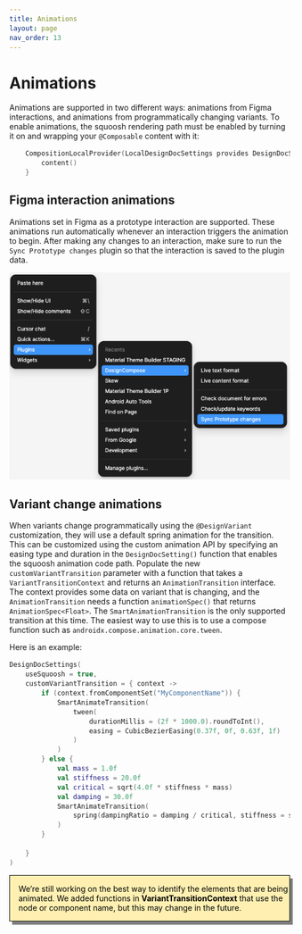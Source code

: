 ```yaml
---
title: Animations
layout: page
nav_order: 13
---
```


# Animations

Animations are supported in two different ways: animations from Figma interactions, and animations from programmatically changing variants. To enable animations, the squoosh rendering path must be enabled by turning it on and wrapping your `@Composable` content with it:
```kotlin
    CompositionLocalProvider(LocalDesignDocSettings provides DesignDocSettings(useSquoosh = true)) {
        content()
    }
```

## Figma interaction animations
Animations set in Figma as a prototype interaction are supported. These animations run automatically whenever an interaction triggers the animation to begin. After making any changes to an interaction, make sure to run the `Sync Prototype changes` plugin so that the interaction is saved to the plugin data.

<img src="./animations/SyncPrototype.png">

## Variant change animations
When variants change programmatically using the `@DesignVariant` customization, they will use a default spring animation for the transition. This can be customized using the custom animation API by specifying an easing type and duration in the `DesignDocSetting()` function that enables the squoosh animation code path. Populate the new `customVariantTransition` parameter with a function that takes a `VariantTransitionContext` and returns an `AnimationTransition` interface. The context provides some data on variant that is changing, and the `AnimationTransition` needs a function `animationSpec()` that returns `AnimationSpec<Float>`. The `SmartAnimationTransition` is the only supported transition at this time. The easiest way to use this is to use a compose function such as `androidx.compose.animation.core.tween`.

Here is an example:

```kotlin
DesignDocSettings(
    useSquoosh = true,
    customVariantTransition = { context ->
        if (context.fromComponentSet("MyComponentName")) {
            SmartAnimateTransition(
                tween(
                    durationMillis = (2f * 1000.0).roundToInt(),
                    easing = CubicBezierEasing(0.37f, 0f, 0.63f, 1f)
                )
            )
        } else {
            val mass = 1.0f
            val stiffness = 20.0f
            val critical = sqrt(4.0f * stiffness * mass)
            val damping = 30.0f
            SmartAnimateTransition(
                spring(dampingRatio = damping / critical, stiffness = stiffness)
            )
        }   

    }
)
```
<div class="warning" style='padding:0.1em; background-color:#FFF0B2; color:#000000; border:1px solid black; box-shadow: 5px 6px grey;'>
<span>
<p style='margin-left:1em;'>
We’re still working on the best way to identify the elements that are being animated. We added functions in <b>VariantTransitionContext</b> that use the node or component name, but this may change in the future.
</p>
</span>
</div>